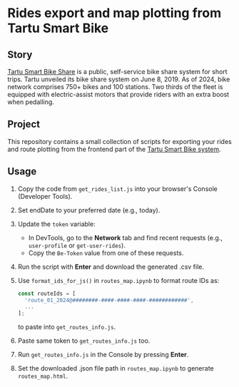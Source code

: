 # Rides export and map plotting from Tartu Smart Bike

## Story

[Tartu Smart Bike Share](https://tartu.ee/en/bike-share) is a public, self-service bike share system for short trips. Tartu unveiled its bike share system on June 8, 2019. As of 2024, bike network comprises 750+ bikes and 100 stations. Two thirds of the fleet is equipped with electric-assist motors that provide riders with an extra boost when pedalling.

## Project

This repository contains a small collection of scripts for exporting your rides and route plotting from the frontend part of the [Tartu Smart Bike system](https://ratas.tartu.ee/).

## Usage

1. Copy the code from `get_rides_list.js` into your browser's Console (Developer Tools).
2. Set endDate to your preferred date (e.g., today).
3. Update the `token` variable:

   - In DevTools, go to the **Network** tab and find recent requests (e.g., `user-profile` or `get-user-rides`).
   - Copy the `Be-Token` value from one of these requests.

4. Run the script with **Enter** and download the generated .csv file.
5. Use `format_ids_for_js()` in `routes_map.ipynb` to format route IDs as:

   ```javascript
   const routeIds = [
     'route_01_2024@########-####-####-####-############',
     ...
   ];
   ```

   to paste into `get_routes_info.js`.

6. Paste same token to `get_routes_info.js` too.
7. Run `get_routes_info.js` in the Console by pressing **Enter**.
8. Set the downloaded .json file path in `routes_map.ipynb` to generate `routes_map.html`.
